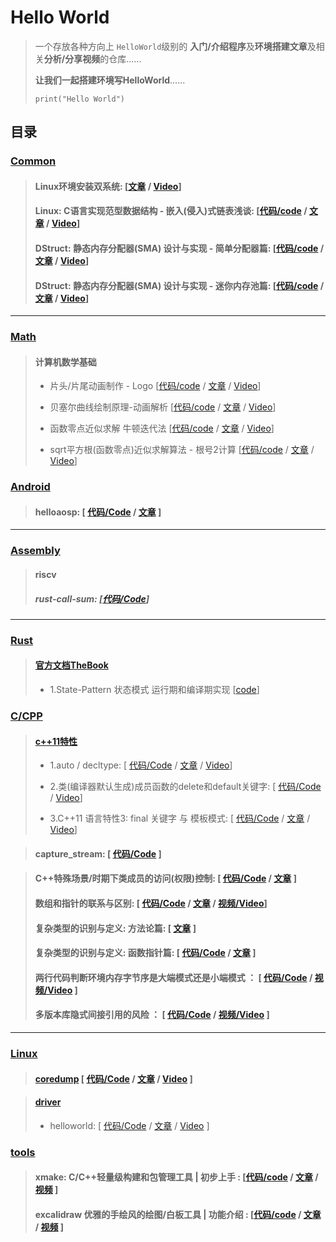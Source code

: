 # Hello World
> 一个存放各种方向上 `HelloWorld`级别的 **入门/介绍程序**及**环境搭建文章**及相关**分析/分享视频**的仓库......
>
>  **让我们一起搭建环境写HelloWorld**......
>
> `print("Hello World")`



## 目录

### [Common](common)

> #### **Linux环境安装双系统**: [[文章](https://zhuanlan.zhihu.com/p/609573337) / [Video](https://www.bilibili.com/video/BV1p54y137Mg)]
>
> #### **Linux: C语言实现范型数据结构 - 嵌入(侵入)式链表浅谈**: [[代码/code](common/embedded-list.cpp) / [文章](https://zhuanlan.zhihu.com/p/675389928) / [Video](https://www.bilibili.com/video/BV1Se411q735/?share_source=copy_web&vd_source=2ab9f3bdf795fb473263ee1fc1d268d0)]
>
> #### **DStruct: 静态内存分配器(SMA) 设计与实现 - 简单分配器篇**: [[代码/code](dstruct/simple_allocator.cpp) / [文章](https://zhuanlan.zhihu.com/p/659002942) / [Video](https://www.bilibili.com/video/BV1Rb4y157iM/?share_source=copy_web&vd_source=2ab9f3bdf795fb473263ee1fc1d268d0)]
>
> #### **DStruct: 静态内存分配器(SMA) 设计与实现 - 迷你内存池篇**: [[代码/code](dstruct/mini_mempool.cpp) / [文章](https://zhuanlan.zhihu.com/p/676909947) / [Video](https://www.bilibili.com/video/BV18W4y1A7Ww/?share_source=copy_web&vd_source=2ab9f3bdf795fb473263ee1fc1d268d0)]


---


### [Math](math)
> #### **计算机数学基础**
>
> - 片头/片尾动画制作 - Logo [[代码/code](math/cs-mathbase/logo.py) / [文章]() / [Video](https://www.bilibili.com/video/BV1ig4y1e7Fy/?share_source=copy_web&vd_source=2ab9f3bdf795fb473263ee1fc1d268d0)]
>
> - 贝塞尔曲线绘制原理-动画解析 [[代码/code](math/cs-mathbase/bezier_curve_by_de_casteljau.py) / [文章]() / [Video](https://www.bilibili.com/video/BV1Mg4y1e713/?share_source=copy_web&vd_source=2ab9f3bdf795fb473263ee1fc1d268d0)]
>
> - 函数零点近似求解 牛顿迭代法 [[代码/code](math/cs-mathbase/funtion_zeros.py) / [文章](https://zhuanlan.zhihu.com/p/684035158) / [Video](https://www.bilibili.com/video/BV1px4y127PD/?share_source=copy_web&vd_source=2ab9f3bdf795fb473263ee1fc1d268d0)]
>
> - sqrt平方根(函数零点)近似求解算法 - 根号2计算 [[代码/code](math/cs-mathbase/funtion_zeros.py) / [文章](https://zhuanlan.zhihu.com/p/684035158) / [Video](https://www.bilibili.com/video/BV1MF4m1j7jj)]


### [Android](android)

> #### **helloaosp**: [ [代码/Code](android/helloaosp) / [文章](https://zhuanlan.zhihu.com/p/572100374) ]




---



### [Assembly](assembly/)

> #### riscv
>
> ##### rust-call-sum: [[代码/Code](assembly/riscv/rust-call-sum)]



---

### [Rust](rust)

> #### [官方文档TheBook](rust/the-book)
> - 1.State-Pattern 状态模式 运行期和编译期实现 [[code](rust/the-book/ch17)]
>

### [C/CPP](cpp)

> #### [c++11特性](cpp/c++11)
>
> - 1.auto / decltype: [ [代码/Code](cpp/cpp11/01-decltype_and_auto.cpp) / [文章](https://zhuanlan.zhihu.com/p/635745510)  / [Video](https://www.bilibili.com/video/BV1aj411X7gy)]
>
> - 2.类(编译器默认生成)成员函数的delete和default关键字: [ [代码/Code](cpp/cpp11/02-delete-and-default.cpp) / [Video](https://www.bilibili.com/video/BV12M4y1p794)]
>
> - 3.C++11 语言特性3: final 关键字 与 模板模式: [ [代码/Code](cpp/cpp11/03-final_keyward.cpp) / [文章](https://zhuanlan.zhihu.com/p/673357342) / [Video](https://www.bilibili.com/video/BV1ei4y1a7AF)]

> #### **capture_stream**: [ [代码/Code](cpp/capture_stream) ]

> #### **C++特殊场景/时期下类成员的访问(权限)控制**: [ [代码/Code](cpp/class_access_control_hook_ctor) / [文章](https://zhuanlan.zhihu.com/p/539824562) ]
>
> #### 数组和指针的联系与区别: [ [代码/Code](cpp/array-and-pointer.c) / [文章](https://www.zhihu.com/question/586705302/answer/3088963236) / [视频/Video](https://www.bilibili.com/video/BV1LX4y1q7HB)]
>
> #### 复杂类型的识别与定义: 方法论篇: [ [文章](https://zhuanlan.zhihu.com/p/341431827) ]
>
> #### 复杂类型的识别与定义: 函数指针篇: [ [代码/Code](cpp/complex_type_def.c) / [文章](https://www.zhihu.com/question/608829835/answer/3092274674) ]
>
> #### 两行代码判断环境内存字节序是大端模式还是小端模式 ： [ [代码/Code](cpp/byte_seq.c) / [视频/Video](https://www.bilibili.com/video/BV1Wh4y1M7uv) ]
>
> #### 多版本库隐式间接引用的风险 ： [ [代码/Code](cpp/linker_and_lib_version_issue) / [视频/Video]() ]



---



### [Linux](linux)

> #### [coredump](linux/coredump) [ [代码/Code](linux/coredump) / [文章](https://zhuanlan.zhihu.com/p/638514345) / [Video](https://www.bilibili.com/video/BV1wV4y1y7Hr) ]

> #### [driver](linux/driver)
>
> - helloworld: [ [代码/Code](linux/driver/helloworld) / [文章](https://zhuanlan.zhihu.com/p/632738783) / [Video](https://www.bilibili.com/video/BV1Az4y1q7g4/?share_source=copy_web&vd_source=2ab9f3bdf795fb473263ee1fc1d268d0) ]


### [tools](tools)

>
> #### xmake: C/C++轻量级构建和包管理工具 | 初步上手 : [[代码/code](tools/xmake) / [文章](https://zhuanlan.zhihu.com/p/690240171) / [视频](https://www.bilibili.com/video/BV1EK421h7G7/?share_source=copy_web&vd_source=2ab9f3bdf795fb473263ee1fc1d268d0) ]
>
> #### excalidraw 优雅的手绘风的绘图/白板工具 | 功能介绍 : [[代码/code](tools/excalidraw) / [文章](tools/excalidraw) / [视频](https://www.bilibili.com/video/BV1gJ4m1V7Ya/?share_source=copy_web&vd_source=2ab9f3bdf795fb473263ee1fc1d268d0) ]